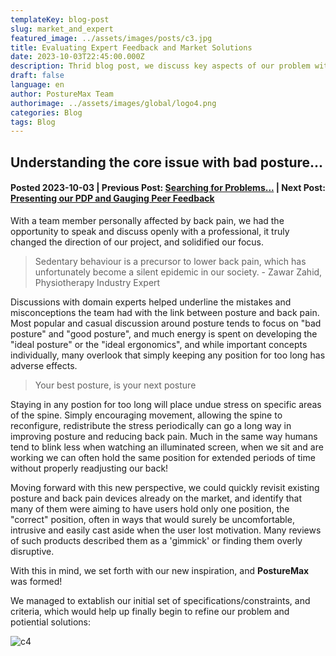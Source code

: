 ```yaml
---
templateKey: blog-post
slug: market_and_expert
featured_image: ../assets/images/posts/c3.jpg
title: Evaluating Expert Feedback and Market Solutions
date: 2023-10-03T22:45:00.000Z
description: Thrid blog post, we discuss key aspects of our problem with an expert and evaluate existing products
draft: false
language: en
author: PostureMax Team
authorimage: ../assets/images/global/logo4.png
categories: Blog
tags: Blog
---
```

## Understanding the core issue with bad posture...
#### Posted 2023-10-03 | Previous Post: [Searching for Problems...](https://posturemax.uwtron.xyz/posts/problem_search/ "Second blog post, details the process used for finding our project goals") | Next Post: [Presenting our PDP and Gauging Peer Feedback](https://posturemax.uwtron.xyz/posts/pdp_and_peer_feedback/ "Fourth blog post, shows our PDP slides and we discuss peer feedback")

With a team member personally affected by back pain, we had the opportunity to speak and discuss openly with a professional, it truly changed the direction of our project, and solidified our focus.

> Sedentary behaviour is a precursor to lower back pain, which has unfortunately become a silent epidemic in our society. - Zawar Zahid, Physiotherapy Industry Expert

Discussions with domain experts helped underline the mistakes and misconceptions the team had with the link between posture and back pain. Most popular and casual discussion around posture tends to focus on "bad posture" and "good posture", and much energy is spent on developing the "ideal posture" or the "ideal ergonomics", and while important concepts individually, many overlook that simply keeping any position for too long has adverse effects. 

> Your best posture, is your next posture

Staying in any postion for too long will place undue stress on specific areas of the spine. Simply encouraging movement, allowing the spine to reconfigure, redistribute the stress periodically can go a long way in improving posture and reducing back pain. Much in the same way humans tend to blink less when watching an illuminated screen, when we sit and are working we can often hold the same position for extended periods of time without properly readjusting our back!

Moving forward with this new perspective, we could quickly revisit existing posture and back pain devices already on the market, and identify that many of them were aiming to have users hold only one position, the "correct" position, often in ways that would surely be uncomfortable, intrusive and easily cast aside when the user lost motivation. Many reviews of such products described them as a 'gimmick' or finding them overly disruptive.

With this in mind, we set forth with our new inspiration, and **PostureMax** was formed!

We managed to extablish our initial set of specifications/constraints, and criteria, which would help up finally begin to refine our problem and potiential solutions:

![c4](https://posturemax.uwtron.xyz/assets/images/posts/c4.png "Specs/Constraints & Criteria")
